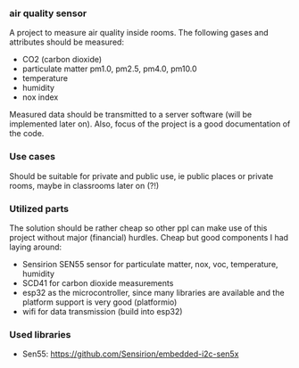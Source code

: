 ### air quality sensor
A project to measure air quality inside rooms. The following gases and attributes should be measured:
- CO2 (carbon dioxide)
- particulate matter pm1.0, pm2.5, pm4.0, pm10.0
- temperature
- humidity
- nox index

Measured data should be transmitted to a server software (will be implemented later on).
Also, focus of the project is a good documentation of the code.

### Use cases
Should be suitable for private and public use, ie public places or private rooms, maybe in classrooms later on (?!)

### Utilized parts
The solution should be rather cheap so other ppl can make use of this project without major (financial) hurdles. Cheap but good components I had laying around:
- Sensirion SEN55 sensor for particulate matter, nox, voc, temperature, humidity
- SCD41 for carbon dioxide measurements
- esp32 as the microcontroller, since many libraries are available and the platform support is very good (platformio)
- wifi for data transmission (build into esp32)

### Used libraries
- Sen55: https://github.com/Sensirion/embedded-i2c-sen5x
